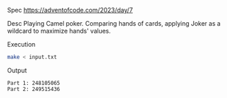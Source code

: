 Spec https://adventofcode.com/2023/day/7

Desc Playing Camel poker. Comparing hands of cards, applying Joker as a wildcard to maximize hands' values.

Execution

```bash
make < input.txt
```

Output

```
Part 1: 248105065
Part 2: 249515436
```

